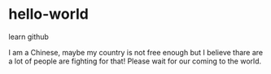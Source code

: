 # hello-world
learn github

I am a Chinese, maybe my country is not free enough but I believe thare are a lot of people are fighting for that!
Please wait for our coming to the world.
